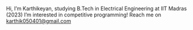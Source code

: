 Hi, I’m Karthikeyan, studying B.Tech in Electrical Engineering at IIT Madras (2023)
I’m interested in competitive programming!
Reach me on karthik050401@gmail.com
